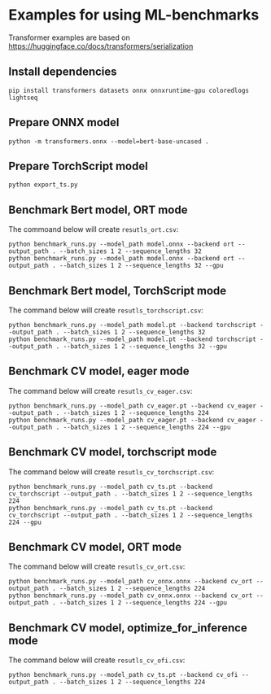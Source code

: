 # Examples for using ML-benchmarks
Transformer examples are based on https://huggingface.co/docs/transformers/serialization

## Install dependencies

    pip install transformers datasets onnx onnxruntime-gpu coloredlogs lightseq

## Prepare ONNX model

    python -m transformers.onnx --model=bert-base-uncased .

## Prepare TorchScript model

    python export_ts.py

## Benchmark Bert model, ORT mode
The commoand below will create `resutls_ort.csv`:

    python benchmark_runs.py --model_path model.onnx --backend ort --output_path . --batch_sizes 1 2 --sequence_lengths 32
    python benchmark_runs.py --model_path model.onnx --backend ort --output_path . --batch_sizes 1 2 --sequence_lengths 32 --gpu

## Benchmark Bert model, TorchScript mode
The command below will create `resutls_torchscript.csv`:

    python benchmark_runs.py --model_path model.pt --backend torchscript --output_path . --batch_sizes 1 2 --sequence_lengths 32
    python benchmark_runs.py --model_path model.pt --backend torchscript --output_path . --batch_sizes 1 2 --sequence_lengths 32 --gpu

## Benchmark CV model, eager mode
The command below will create `resutls_cv_eager.csv`:

    python benchmark_runs.py --model_path cv_eager.pt --backend cv_eager --output_path . --batch_sizes 1 2 --sequence_lengths 224
    python benchmark_runs.py --model_path cv_eager.pt --backend cv_eager --output_path . --batch_sizes 1 2 --sequence_lengths 224 --gpu

## Benchmark CV model, torchscript mode
The command below will create `resutls_cv_torchscript.csv`:

    python benchmark_runs.py --model_path cv_ts.pt --backend cv_torchscript --output_path . --batch_sizes 1 2 --sequence_lengths 224
    python benchmark_runs.py --model_path cv_ts.pt --backend cv_torchscript --output_path . --batch_sizes 1 2 --sequence_lengths 224 --gpu

## Benchmark CV model, ORT mode
The command below will create `resutls_cv_ort.csv`:

    python benchmark_runs.py --model_path cv_onnx.onnx --backend cv_ort --output_path . --batch_sizes 1 2 --sequence_lengths 224
    python benchmark_runs.py --model_path cv_onnx.onnx --backend cv_ort --output_path . --batch_sizes 1 2 --sequence_lengths 224 --gpu

## Benchmark CV model, optimize_for_inference mode
The command below will create `resutls_cv_ofi.csv`:

    python benchmark_runs.py --model_path cv_ts.pt --backend cv_ofi --output_path . --batch_sizes 1 2 --sequence_lengths 224
